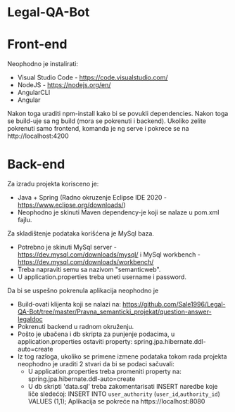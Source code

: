 # Legal-QA-Bot

# Front-end
Neophodno je instalirati:
- Visual Studio Code - https://code.visualstudio.com/
- NodeJS - https://nodejs.org/en/
- AngularCLI
- Angular

Nakon toga uraditi npm-install kako bi se povukli dependencies.
Nakon toga se build-uje sa ng build (mora se pokrenuti i backend).
Ukoliko zelite pokrenuti samo frontend, komanda je ng serve i pokrece se na http://localhost:4200

# Back-end

Za izradu projekta korisceno je:
- Java + Spring (Radno okruzenje Eclipse IDE 2020 - https://www.eclipse.org/downloads/)
- Neophodno je skinuti Maven dependency-je koji se nalaze u pom.xml fajlu.

Za skladištenje podataka korišćena je MySql baza.
- Potrebno je skinuti MySql server - https://dev.mysql.com/downloads/mysql/ i MySql workbench - https://dev.mysql.com/downloads/workbench/
- Treba napraviti semu sa nazivom "semanticweb".
- U application.properties treba uneti username i password.

Da bi se uspešno pokrenula aplikacija neophodno je 
- Build-ovati klijenta koji se nalazi na: https://github.com/Sale1996/Legal-QA-Bot/tree/master/Pravna_semanticki_projekat/question-answer-legaldoc
- Pokrenuti backend u radnom okruženju.
- Pošto je ubačena i db skripta za punjenje podacima, u application.properties ostaviti property: 
    spring.jpa.hibernate.ddl-auto=create
- Iz tog razloga, ukoliko se primene izmene podataka tokom rada projekta neophodno je uraditi 2 stvari da bi se podaci sačuvali:
    - U application.properties treba promeniti property na: spring.jpa.hibernate.ddl-auto=create
    - U db skripti 'data.sql' treba zakomentarisati INSERT naredbe koje liče sledećoj: 
          INSERT INTO `user_authority` (`user_id`,`authority_id`) VALUES (1,1);
Aplikacija se pokreće na https://localhost:8080
